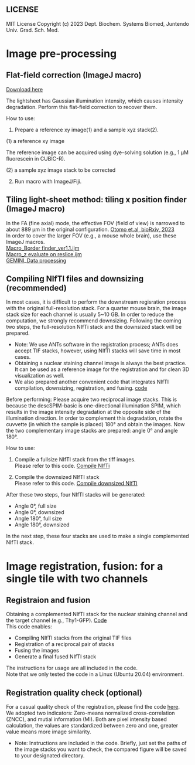 ## LICENSE ##
MIT License
Copyright (c) 2023 Dept. Biochem. Systems Biomed, Juntendo Univ. Grad. Sch. Med.


# Image pre-processing
## Flat-field correction (ImageJ macro)
[Download here](https://github.com/dbsb-juntendo/descSPIM/blob/main/DOCs/codes/FlatfieldCorrection_IJmacro_ver230406.ijm)

The lightsheet has Gaussian illumination intensity, which causes intensity degradation.
Perform this flat-field correction to recover them.

How to use:
1. Prepare a reference xy image(1) and a sample xyz stack(2). 

(1) a reference xy image

The reference image can be acquired using dye-solving solution (e.g., 1 µM fluorescein in CUBIC-R). 

(2) a sample xyz image stack to be corrected

2. Run macro with ImageJ/Fiji.

## Tiling light-sheet method: tiling x position finder (ImageJ macro)
In the FA (fine axial) mode, the effective FOV (field of view) is narrowed to about 889 μm in the original configuration. [Otomo et.al, bioRxiv, 2023](https://doi.org/10.1101/2023.05.02.539136)  
In order to cover the larger FOV (e.g., a mouse whole brain), use these ImageJ macros.  
[Macro_Border finder_ver1.1.ijm](https://github.com/dbsb-juntendo/descSPIM/blob/main/DOCs/codes/Macro_Border%20finder_ver1.1.ijm)  
[Macro_z evaluate on reslice.ijm](https://github.com/dbsb-juntendo/descSPIM/blob/main/DOCs/codes/Macro_z%20evaluate%20on%20reslice.ijm)  
[GEMINI_Data processing](https://github.com/dbsb-juntendo/descSPIM/blob/main/DOCs/codes/GEMINI_Data%20processing(Tiling%2Ccrop%2C8bit%2CRemoveOutsideParticle)_ver3.0.ijm)  

## Compiling NIfTI files and downsizing (recommended)
In most cases, it is difficult to perform the downstream regisration process with the original full-resolution stack.
For a quarter mouse brain, the image stack size for each channel is usually 5~10 GB.
In order to reduce the computation, we strongly recommend downsizing.
Following the coming two steps, the full-resolution NIfTi stack and the downsized stack will be prepared.
* Note: We use ANTs software in the registration process; ANTs does accept TIF stacks, however, using NIfTI stacks will save time in most cases.
* Obtaining a nuclear staining channel image is always the best practice. It can be used as a reference image for the registration and for clean 3D visualization as well.
* We also prepared another convenient code that integrates NIfTI compilation, downsizing, registration, and fusing. [code](https://github.com/dbsb-juntendo/descSPIM/blob/main/DOCs/codes/descSPIM_NiftiRegFuse.ipynb)

Before performing:
Please acquire two reciprocal image stacks. This is because the descSPIM-basic is one-directional illumination SPIM, which results in the image intensity degradation at the opposite side of the illumination direction. In order to complement this degradation, rotate the cuvvette (in which the sample is placed) 180° and obtain the images. Now the two complementary image stacks are prepared: angle 0° and angle 180°.

How to use:
1. Compile a fullsize NIfTI stack from the tiff images.  
   Please refer to this code.
   [Compile NIfTi](https://github.com/dbsb-juntendo/descSPIM/blob/main/DOCs/codes/Compile_nifti_fromTifStack.ipynb)

2. Compile the downsized NIfTI stack  
   Please refer to this code.
   [Compile downsized NIfTI](https://github.com/dbsb-juntendo/descSPIM/blob/main/DOCs/codes/Compile_50%25nifti_fromTifStack.ipynb)
   
After these two steps, four NIfTI stacks will be generated:  
- Angle 0°, full size
- Angle 0°, downsized
- Angle 180°, full size
- Angle 180°, downsized

In the next step, these four stacks are used to make a single complemented NIfTI stack.

# Image registration, fusion: for a single tile with two channels
## Registraion and fusion
Obtaining a complemented NIfTI stack for the nuclear staining channel and the target channel (e.g., Thy1-GFP).
[Code](https://github.com/dbsb-juntendo/descSPIM/blob/main/DOCs/codes/descSPIM_NiftiRegFuse.ipynb)  
This code enables:
- Compiling NIfTI stacks from the original TIF files
- Registration of a reciprocal pair of stacks
- Fusing the images
- Generate a final fused NIfTI stack

The instructions for usage are all included in the code.  
Note that we only tested the code in a Linux (Ubuntu 20.04) environment. 

## Registration quality check (optional)
For a casual quality check of the registration, please find the code [here](https://github.com/dbsb-juntendo/descSPIM/blob/main/DOCs/codes/RegistrationAccuracy_qc_ZNCC_MI.ipynb).  
We adopted two indicators: Zero-means normalized cross-correlation (ZNCC), and mutial information (MI). Both are pixel intensity based calculation, the values are standardized between zero and one, greater value means more image similarity.  
* Note: Instructions are included in the code.
  Briefly, just set the paths of the image stacks you want to check, the compared figure will be saved to your designated directory.


